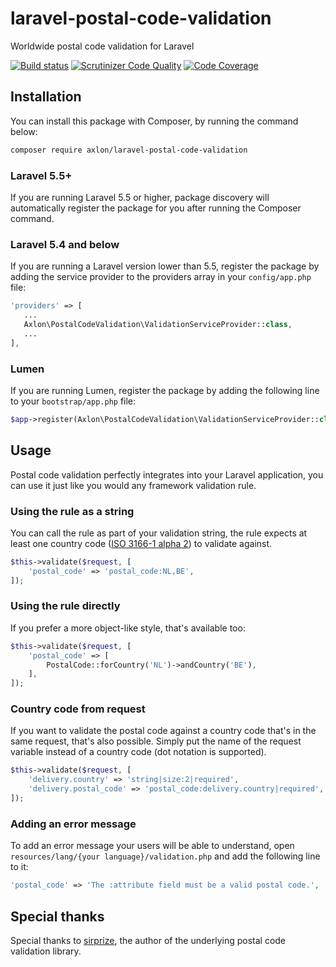 # laravel-postal-code-validation
Worldwide postal code validation for Laravel

[![Build status](https://travis-ci.org/axlon/laravel-postal-code-validation.svg?branch=master)](https://travis-ci.org/axlon/laravel-postal-code-validation)
[![Scrutinizer Code Quality](https://scrutinizer-ci.com/g/axlon/laravel-postal-code-validation/badges/quality-score.png?b=master)](https://scrutinizer-ci.com/g/axlon/laravel-postal-code-validation/?branch=master)
[![Code Coverage](https://scrutinizer-ci.com/g/axlon/laravel-postal-code-validation/badges/coverage.png?b=master)](https://scrutinizer-ci.com/g/axlon/laravel-postal-code-validation/?branch=master)

## Installation
You can install this package with Composer, by running the command below:

```bash
composer require axlon/laravel-postal-code-validation
```

### Laravel 5.5+
If you are running Laravel 5.5 or higher, package discovery will automatically register the package for you after
running the Composer command.

### Laravel 5.4 and below
If you are running a Laravel version lower than 5.5, register the package by adding the service provider to the
providers array in your `config/app.php` file:

```php
'providers' => [
   ...
   Axlon\PostalCodeValidation\ValidationServiceProvider::class,
   ...
],
```

### Lumen
If you are running Lumen, register the package by adding the following line to your `bootstrap/app.php` file:

```php
$app->register(Axlon\PostalCodeValidation\ValidationServiceProvider::class);
```

## Usage
Postal code validation perfectly integrates into your Laravel application, you can use it just like you would any
framework validation rule.

### Using the rule as a string
You can call the rule as part of your validation string, the rule expects at least one country code
([ISO 3166-1 alpha 2](https://en.wikipedia.org/wiki/ISO_3166-1_alpha-2)) to validate against.

```php
$this->validate($request, [
    'postal_code' => 'postal_code:NL,BE',
]);
```

### Using the rule directly
If you prefer a more object-like style, that's available too:

```php
$this->validate($request, [
    'postal_code' => [
        PostalCode::forCountry('NL')->andCountry('BE'),
    ],
]);
```

### Country code from request
If you want to validate the postal code against a country code that's in the same request, that's also possible. Simply
put the name of the request variable instead of a country code (dot notation is supported).

```php
$this->validate($request, [
    'delivery.country' => 'string|size:2|required',
    'delivery.postal_code' => 'postal_code:delivery.country|required',
]);
```

### Adding an error message
To add an error message your users will be able to understand, open `resources/lang/{your language}/validation.php` and
add the following line to it:

```php
'postal_code' => 'The :attribute field must be a valid postal code.',
```

## Special thanks
Special thanks to [sirprize](https://github.com/sirprize), the author of the underlying postal code validation library.
